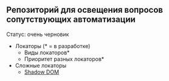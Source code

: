 ## Репозиторий для освещения вопросов сопутствующих автоматизации

Статус: очень черновик

- Локаторы (* = в разработке)
  - Виды локаторов*
  - Приоритет разных локаторов*
- Сложные локаторы
  - [Shadow DOM](docs/locators/shadow_dom.md)
    
